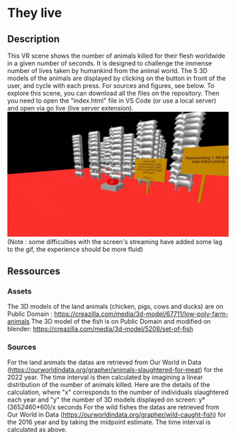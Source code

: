 # They live
## Description
This VR scene shows the number of animals killed for their flesh worldwide in a given number of seconds. It is designed to challenge the immense number of lives taken by humankind from the animal world. The 5 3D models of the animals are displayed by clicking on the button in front of the user, and cycle with each press. For sources and figures, see below.
To explore this scene, you can download all the files on the repository. Then you need to open the "index.html" file in VS Code (or use a local server) and open via go live (live server extension).
![alt-text](https://github.com/ColinLug/horror-scene/blob/main/gif_horror_scene.gif)
(Note : some difficulties with the screen's streaming have added some lag to the gif, the experience should be more fluid)
## Ressources
### Assets
The 3D models of the land animals (chicken, pigs, cows and ducks) are on Public Domain : https://creazilla.com/media/3d-model/67711/low-poly-farm-animals
The 3D model of the fish is on Public Domain and modified on blender: https://creazilla.com/media/3d-model/5208/set-of-fish

### Sources
For the land animals the datas are retrieved from Our World in Data (https://ourworldindata.org/grapher/animals-slaughtered-for-meat) for the 2022 year. The time interval is then calculated by imagining a linear distribution of the number of animals killed. Here are the details of the calculation, where "x" corresponds to the number of individuals slaughtered each year and "y" the number of 3D models displayed on screen: y*(365*24*60*60)/x seconds
For the wild fishes the datas are retrieved from Our World in Data (https://ourworldindata.org/grapher/wild-caught-fish) for the 2016 year and by taking the midpoint estimate. The time interval is calculated as above.
